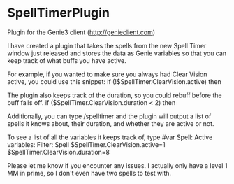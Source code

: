 # SpellTimerPlugin
Plugin for the Genie3 client (http://genieclient.com)

I have created a plugin that takes the spells from the new Spell Timer window just released and stores the data as Genie variables so that you can keep track of what buffs you have active.

For example, if you wanted to make sure you always had Clear Vision active, you could use this snippet:
if (!$SpellTimer.ClearVision.active) then <cast cv>

The plugin also keeps track of the duration, so you could rebuff before the buff falls off.
if ($SpellTimer.ClearVision.duration < 2) then <cast cv>

Additionally, you can type /spelltimer and the plugin will output a list of spells it knows about, their duration, and whether they are active or not.

To see a list of all the variables it keeps track of, type #var Spell:
Active variables:
Filter: Spell
$SpellTimer.ClearVision.active=1
$SpellTimer.ClearVision.duration=8

Please let me know if you encounter any issues. I actually only have a level 1 MM in prime, so I don't even have two spells to test with.
